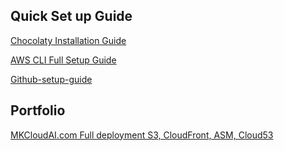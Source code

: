 

## Quick Set up Guide

[Chocolaty Installation Guide](https://github.com/mxkdevops/gitHub/blob/main/chocolaty-installation-guide.md)

[AWS CLI Full Setup Guide](https://github.com/mxkdevops/gitHub/blob/main/AWS-CLI-Setup-Guide.md)


[Github-setup-guide](https://github.com/mxkdevops/gitHub/blob/main/Github-setup-guide.md)

## Portfolio 
[MKCloudAI.com Full deployment S3, CloudFront, ASM, Cloud53 ](https://github.com/mxkdevops/mxkcloudai)
